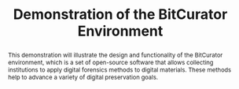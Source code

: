 ---
abstract: This demonstration will illustrate the design and functionality of the BitCurator
  environment, which is a set of open-source software that allows collecting institutions
  to apply digital forensics methods to digital materials. These methods help to advance
  a variety of digital preservation goals.
creators:
- Lee, Christopher A.
date: null
document_url: https://services.phaidra.univie.ac.at/api/object/o:378013/download
grand_parent: iPRES
institutions: []
keywords:
- forensics
- preservation
- dfxml
- metadata
- privacy
- collections
- acquisition
- lisbon
landing_page_url: https://phaidra.univie.ac.at/o:378013
language: eng
layout: publication
license: CC BY-SA 2.0 AT
notes_url: null
parent: iPRES 2013
publication_type: poster
size: 240868
slides_url: null
source_name: iPRES
title: Demonstration of the BitCurator Environment
year: 2013
---